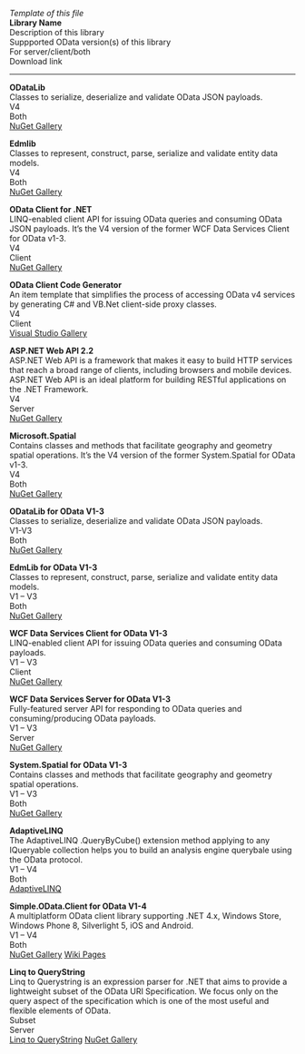 *Template of this file*<br>
**Library Name**<br>
Description of this library <br>
Suppported OData version(s) of this library <br>
For server/client/both <br>
Download link <br>

---------------------------------------------------------------------------------------------------------------

**ODataLib**<br>
Classes to serialize, deserialize and validate OData JSON payloads.<br>
V4<br>
Both<br>
[NuGet Gallery](http://www.nuget.org/packages/Microsoft.OData.Core/)

**Edmlib**<br>
Classes to represent, construct, parse, serialize and validate entity data models.<br>
V4<br>
Both<br>
[NuGet Gallery](http://www.nuget.org/packages/Microsoft.OData.Edm/)

**OData Client for .NET**<br>
LINQ-enabled client API for issuing OData queries and consuming OData JSON payloads. It’s the V4 version of the former WCF Data Services Client for OData v1-3.<br>
V4<br>
Client<br>
[NuGet Gallery](http://www.nuget.org/packages/Microsoft.OData.Client/)

**OData Client Code Generator**<br>
An item template that simplifies the process of accessing OData v4 services by generating C# and VB.Net client-side proxy classes.<br>
V4<br>
Client<br>
[Visual Studio Gallery](http://visualstudiogallery.msdn.microsoft.com/9b786c0e-79d1-4a50-89a5-125e57475937)

**ASP.NET Web API 2.2**<br>
ASP.NET Web API is a framework that makes it easy to build HTTP services that reach a broad range of clients, including browsers and mobile devices. ASP.NET Web API is an ideal platform for building RESTful applications on the .NET Framework.<br>
V4<br>
Server<br>
[NuGet Gallery](http://www.nuget.org/packages/Microsoft.AspNet.OData/)

**Microsoft.Spatial**<br>
Contains classes and methods that facilitate geography and geometry spatial operations. It’s the V4 version of the former System.Spatial for OData v1-3.<br>
V4<br>
Both<br>
[NuGet Gallery](http://www.nuget.org/packages/Microsoft.Spatial/)

**ODataLib for OData V1-3**<br>
Classes to serialize, deserialize and validate OData JSON payloads.<br>
V1-V3<br>
Both<br>
[NuGet Gallery](http://www.nuget.org/packages/Microsoft.Data.OData/)

**EdmLib for OData V1-3**<br>
Classes to represent, construct, parse, serialize and validate entity data models.<br>
V1 – V3<br>
Both<br>
[NuGet Gallery](http://www.nuget.org/packages/Microsoft.Data.Edm/)

**WCF Data Services Client for OData V1-3**<br>
LINQ-enabled client API for issuing OData queries and consuming OData payloads.<br>
V1 – V3<br>
Client<br>
[NuGet Gallery](http://www.nuget.org/packages/Microsoft.Data.Services.Client/)

**WCF Data Services Server for OData V1-3**<br>
Fully-featured server API for responding to OData queries and consuming/producing OData payloads.<br>
V1 – V3<br>
Server<br>
[NuGet Gallery](http://www.nuget.org/packages/Microsoft.Data.Services/)

**System.Spatial for OData V1-3**<br>
Contains classes and methods that facilitate geography and geometry spatial operations.<br>
V1 – V3<br>
Both<br>
[NuGet Gallery](http://www.nuget.org/packages/System.Spatial/)

**AdaptiveLINQ**<br>
The AdaptiveLINQ .QueryByCube() extension method applying to any IQueryable collection helps you to build an analysis engine querybale using the OData protocol.<br>
V1 – V4<br>
Both<br>
[AdaptiveLINQ](http://www.adaptivelinq.com/)

**Simple.OData.Client for OData V1-4**<br>
A multiplatform OData client library supporting .NET 4.x, Windows Store, Windows Phone 8, Silverlight 5, iOS and Android.<br>
V1 – V4<br>
Both<br>
[NuGet Gallery](http://www.nuget.org/packages/Simple.OData.Client/)
[Wiki Pages](https://github.com/object/Simple.OData.Client/wiki)

**Linq to QueryString**<br>
Linq to Querystring is an expression parser for .NET that aims to provide a lightweight subset of the OData URI Specification. We focus only on the query aspect of the specification which is one of the most useful and flexible elements of OData.<br>
Subset<br>
Server<br>
[Linq to QueryString](http://linqtoquerystring.net/)
[NuGet Gallery](https://www.nuget.org/packages/LinqToQuerystring.WebApi/)
